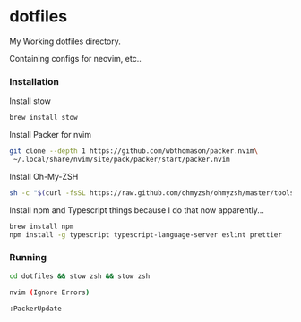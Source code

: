 # dotfiles

My Working dotfiles directory. 

Containing configs for neovim, etc..

### Installation

Install stow
```bash
brew install stow
```

Install Packer for nvim
```bash
git clone --depth 1 https://github.com/wbthomason/packer.nvim\
 ~/.local/share/nvim/site/pack/packer/start/packer.nvim
```

Install Oh-My-ZSH
```bash
sh -c "$(curl -fsSL https://raw.github.com/ohmyzsh/ohmyzsh/master/tools/install.sh)"
```

Install npm and Typescript things because I do that now apparently...
```bash
brew install npm
npm install -g typescript typescript-language-server eslint prettier
```

### Running

```bash
cd dotfiles && stow zsh && stow zsh
```

```bash
nvim (Ignore Errors)

:PackerUpdate
```

